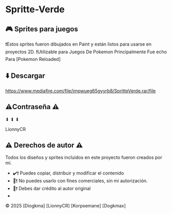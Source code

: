 # Spritte-Verde
## 🎮 Sprites para juegos

❗Estos sprites fueron dibujados en Paint y están listos para usarse en proyectos 2D.
❗Utilizable para Juegos De Pokemon Principalmente Fue echo Para [Pokemon Reloaded]




## ⬇️ Descargar

https://www.mediafire.com/file/jmpwueg65gyyrb8/SpritteVerde.rar/file




## ⚠️Contraseña ⚠️
⬇  ⬇  ⬇

LionnyCR




## ⚠️ Derechos de autor ⚠️

Todos los diseños y sprites incluidos en este proyecto fueron creados por mí.

- ✔️❗ Puedes copiar, distribuir y modificar el contenido  
- 🚫❗ No puedes usarlo con fines comerciales, sin mi autorización.
- 🧾❗ Debes dar crédito al autor original
- 

© 2025 [Diogkma]   [LionnyCR]   [Korpsemane]   [Dogkmax]
